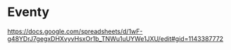 # Eventy
https://docs.google.com/spreadsheets/d/1wF-g48YDrJ7gegxDHXvyvHsxOr1b_TNWu1uUYWe1JXU/edit#gid=1143387772
